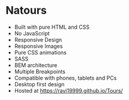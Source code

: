 # Natours
- Built with pure HTML and CSS
- No JavaScript
- Responsive Design
- Responsive Images
- Pure CSS animations
- SASS
- BEM architecture
- Multiple Breakpoints
- Compatible with phones, tablets and PCs
- Desktop first design
- Hosted at https://ravi19999.github.io/Tours/
